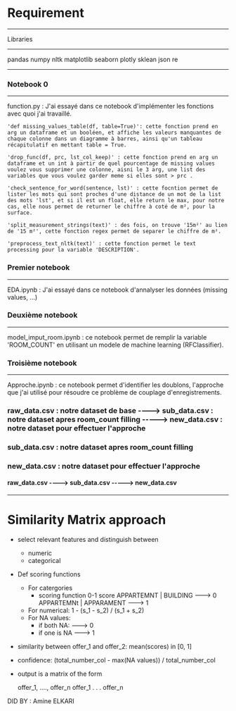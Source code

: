 # Requirement 

********************************
Libraries
********************************
pandas
numpy
nltk
matplotlib
seaborn
plotly
sklean
json
re
********************************

### Notebook 0
-------------------------------
function.py : J'ai essayé dans ce notebook d'implémenter les fonctions avec quoi j'ai travaillé.

    'def missing_values_table(df, table=True)': cette fonction prend en arg un dataframe et un booléen, et affiche les valeurs manquantes de chaque colonne dans un diagramme à barres, ainsi qu'un tableau récapitulatif en mettant table = True.

    'drop_func(df, prc, lst_col_keep)' : cette fonction prend en arg un dataframe et un int à partir de quel pourcentage de missing values voulez vous supprimer une colonne, aisni le 3 arg, une list des variables que vous voulez garder meme si elles sont > prc .

    'check_sentence_for_word(sentence, lst)' : cette focntion permet de lister les mots qui sont proches d'une distance de un mot de la list des mots 'lst', et si il est un float, elle return le max, pour notre cas, elle nous permet de returner le chiffre à coté de m², pour la surface.

    'split_measurement_strings(text)' : des fois, on trouve '15m²' au lien de '15 m²', cette fonction regex permet de separer le chiffre de m².

    'preprocess_text_nltk(text)' : cette fonction permet le text processing pour la variable 'DESCRIPTION'.



### Premier notebook
-------------------------------
EDA.ipynb : J'ai essayé dans ce notebook d'annalyser les données (missing values, ...)

### Deuxième notebook
-------------------------------
model_imput_room.ipynb : ce notebook permet de remplir la variable 'ROOM_COUNT' en utilisant un modele de machine learning (RFClassifier).

### Troisième notebook
-------------------------------
Approche.ipynb : ce notebook permet d'identifier les doublons, l'approche que j'ai utilisé pour résoudre ce problème de couplage d'enregistrements.



### raw_data.csv : notre dataset de base ----> sub_data.csv : notre dataset apres room_count filling -----> new_data.csv : notre dataset pour effectuer l'approche
### sub_data.csv : notre dataset apres room_count filling 
### new_data.csv : notre dataset pour effectuer l'approche

#### raw_data.csv  ----> sub_data.csv  -----> new_data.csv 


----------------------------------------------------------------




# Similarity Matrix approach

- select relevant features and distinguish between
	- numeric
	- categorical

- Def scoring functions
	- For catergories
		- scoring function 0-1 score
			APPARTEMNT | BUILDING   ---> 0
			APPARTEMNt | APPARAMENT ---> 1
	- For numerical: 1 - (s_1 - s_2) / (s_1 + s_2)
	- For NA values:
		- if both NA:  ---> 0
		- if one is NA ---> 1

- similarity between offer_1 and offer_2: mean(scores) in [0, 1]

- confidence: (total_number_col - max(NA values)) / total_number_col


- output is a matrix of the form

	offer_1, ...., offer_n
offer_1
   .
   .
   .
offer_n



DID BY : Amine ELKARI